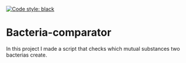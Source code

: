 [![Code style: black](https://img.shields.io/badge/code%20style-black-000000.svg)](https://github.com/psf/black)
# Bacteria-comparator
In this project I made a script that checks which mutual substances two bacterias create.
